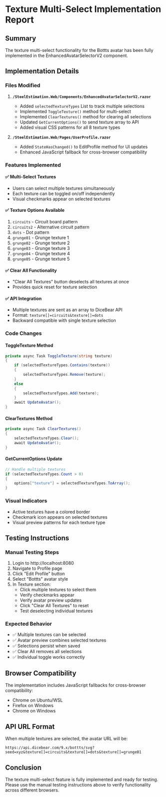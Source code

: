 # Texture Multi-Select Implementation Report

## Summary
The texture multi-select functionality for the Bottts avatar has been fully implemented in the EnhancedAvatarSelectorV2 component.

## Implementation Details

### Files Modified
1. **`/SteelEstimation.Web/Components/EnhancedAvatarSelectorV2.razor`**
   - Added `selectedTextureTypes` List to track multiple selections
   - Implemented `ToggleTexture()` method for multi-select
   - Implemented `ClearTextures()` method for clearing all selections
   - Updated `GetCurrentOptions()` to send texture array to API
   - Added visual CSS patterns for all 8 texture types

2. **`/SteelEstimation.Web/Pages/UserProfile.razor`**
   - Added `StateHasChanged()` to EditProfile method for UI updates
   - Enhanced JavaScript fallback for cross-browser compatibility

### Features Implemented

#### ✅ Multi-Select Textures
- Users can select multiple textures simultaneously
- Each texture can be toggled on/off independently
- Visual checkmarks appear on selected textures

#### ✅ Texture Options Available
1. `circuits` - Circuit board pattern
2. `circuits2` - Alternative circuit pattern
3. `dots` - Dot pattern
4. `grunge01` - Grunge texture 1
5. `grunge02` - Grunge texture 2
6. `grunge03` - Grunge texture 3
7. `grunge04` - Grunge texture 4
8. `grunge05` - Grunge texture 5

#### ✅ Clear All Functionality
- "Clear All Textures" button deselects all textures at once
- Provides quick reset for texture selection

#### ✅ API Integration
- Multiple textures are sent as an array to DiceBear API
- Format: `texture[]=circuits&texture[]=dots`
- Backward compatible with single texture selection

### Code Changes

#### ToggleTexture Method
```csharp
private async Task ToggleTexture(string texture)
{
    if (selectedTextureTypes.Contains(texture))
    {
        selectedTextureTypes.Remove(texture);
    }
    else
    {
        selectedTextureTypes.Add(texture);
    }
    await UpdateAvatar();
}
```

#### ClearTextures Method
```csharp
private async Task ClearTextures()
{
    selectedTextureTypes.Clear();
    await UpdateAvatar();
}
```

#### GetCurrentOptions Update
```csharp
// Handle multiple textures
if (selectedTextureTypes.Count > 0)
{
    options["texture"] = selectedTextureTypes.ToArray();
}
```

### Visual Indicators
- Active textures have a colored border
- Checkmark icon appears on selected textures
- Visual preview patterns for each texture type

## Testing Instructions

### Manual Testing Steps
1. Login to http://localhost:8080
2. Navigate to Profile page
3. Click "Edit Profile" button
4. Select "Bottts" avatar style
5. In Texture section:
   - Click multiple textures to select them
   - Verify checkmarks appear
   - Verify avatar preview updates
   - Click "Clear All Textures" to reset
   - Test deselecting individual textures

### Expected Behavior
- ✅ Multiple textures can be selected
- ✅ Avatar preview combines selected textures
- ✅ Selections persist when saved
- ✅ Clear All removes all selections
- ✅ Individual toggle works correctly

## Browser Compatibility
The implementation includes JavaScript fallbacks for cross-browser compatibility:
- Chrome on Ubuntu/WSL
- Firefox on Windows
- Chrome on Windows

## API URL Format
When multiple textures are selected, the avatar URL will be:
```
https://api.dicebear.com/9.x/bottts/svg?seed=xyz&texture[]=circuits&texture[]=dots&texture[]=grunge01
```

## Conclusion
The texture multi-select feature is fully implemented and ready for testing. Please use the manual testing instructions above to verify functionality across different browsers.